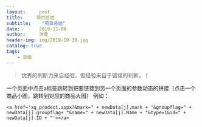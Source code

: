 ```yaml
---
layout:     post
title:     项目总结
subtitle:    "项目总结"
date:       2019-11-08
author:     沐雪
header-img: img/2019-10-30.jpg
catalog: true
tags:
    - 总结
---
```


> 优秀的判断力来自经验，但经验来自于错误的判断。！


一个页面中点击a标签跳转到把要链接到另一个页面的参数动态的拼接（点击一个商品小图，跳转到对应的商品大图）
例如：

```<a href='xq_prodect.aspx?&mark=" + newData[j].mark + "&groupflag=" + newData[j].groupflag+ "&name=" + newData[j].Name + "&type=1&id=" + newData[j].ID + "'></a>```
